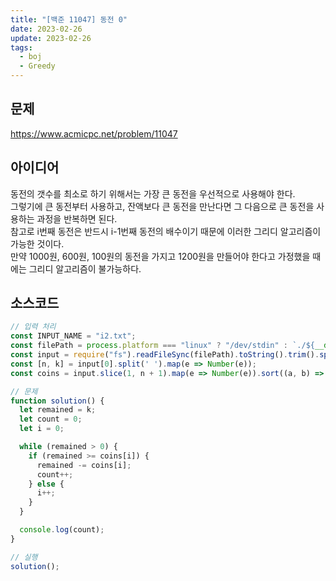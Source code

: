 ```yaml
---
title: "[백준 11047] 동전 0"
date: 2023-02-26
update: 2023-02-26
tags:
  - boj
  - Greedy
---
```


## 문제
https://www.acmicpc.net/problem/11047

## 아이디어
동전의 갯수를 최소로 하기 위해서는 가장 큰 동전을 우선적으로 사용해야 한다.  
그렇기에 큰 동전부터 사용하고, 잔액보다 큰 동전을 만난다면 그 다음으로 큰 동전을 사용하는 과정을 반복하면 된다.  
참고로 i번째 동전은 반드시 i-1번째 동전의 배수이기 때문에 이러한 그리디 알고리즘이 가능한 것이다.  
만약 1000원, 600원, 100원의 동전을 가지고 1200원을 만들어야 한다고 가정했을 때에는 그리디 알고리즘이 불가능하다.

## 소스코드
```js
// 입력 처리
const INPUT_NAME = "i2.txt";
const filePath = process.platform === "linux" ? "/dev/stdin" : `./${__dirname.split('\\').pop()}/${INPUT_NAME}`;
const input = require("fs").readFileSync(filePath).toString().trim().split("\n").map(item => item.trim());
const [n, k] = input[0].split(' ').map(e => Number(e));
const coins = input.slice(1, n + 1).map(e => Number(e)).sort((a, b) => b - a);

// 문제
function solution() {
  let remained = k;
  let count = 0;
  let i = 0;

  while (remained > 0) {
    if (remained >= coins[i]) {
      remained -= coins[i];
      count++;
    } else {
      i++;
    }
  }

  console.log(count);
}

// 실행
solution();
```